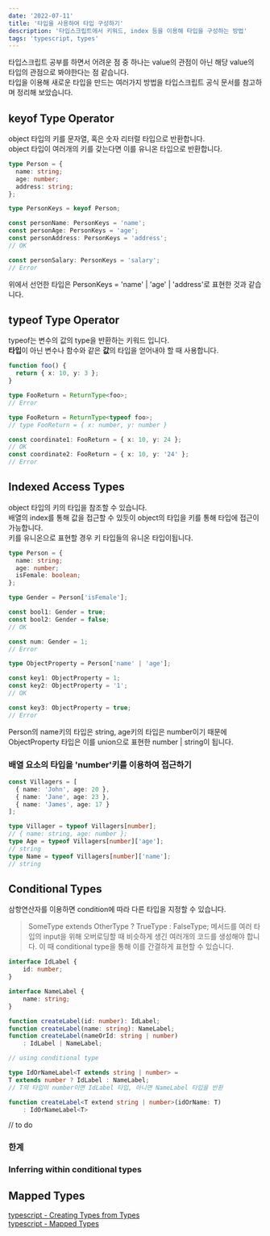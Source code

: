 ```yaml
---
date: '2022-07-11'
title: '타입을 사용하여 타입 구성하기'
description: '타입스크립트에서 키워드, index 등을 이용해 타입을 구성하는 방법'
tags: 'typescript, types'
---
```


타입스크립트 공부를 하면서 어려운 점 중 하나는 value의 관점이 아닌 해당 value의 타입의 관점으로 봐야한다는 점 같습니다.<br>
타입을 이용해 새로운 타입을 만드는 여러가지 방법을 타입스크립트 공식 문서를 참고하며 정리해 보았습니다.<br>

## keyof Type Operator

object 타입의 키를 문자열, 혹은 숫자 리터럴 타입으로 반환합니다.<br>
object 타입이 여러개의 키를 갖는다면 이를 유니온 타입으로 반환합니다.<br>

```typescript
type Person = {
  name: string;
  age: number;
  address: string;
};

type PersonKeys = keyof Person;

const personName: PersonKeys = 'name';
const personAge: PersonKeys = 'age';
const personAddress: PersonKeys = 'address';
// OK

const personSalary: PersonKeys = 'salary';
// Error
```

위에서 선언한 타입은 PersonKeys = 'name' | 'age' | 'address'로 표현한 것과 같습니다.

## typeof Type Operator

typeof는 변수의 값의 type을 반환하는 키워드 입니다.<br>
**타입**이 아닌 변수나 함수와 같은 **값**의 타입을 얻어내야 할 때 사용합니다.<br>

```typescript
function foo() {
  return { x: 10, y: 3 };
}

type FooReturn = ReturnType<foo>;
// Error

type FooReturn = ReturnType<typeof foo>;
// type FooReturn = { x: number, y: number }

const coordinate1: FooReturn = { x: 10, y: 24 };
// OK
const coordinate2: FooReturn = { x: 10, y: '24' };
// Error
```

## Indexed Access Types

object 타입의 키의 타입을 참조할 수 있습니다.<br>
배열의 index를 통해 값을 접근할 수 있듯이 object의 타입을 키를 통해 타입에 접근이 가능합니다.<br>
키를 유니온으로 표현할 경우 키 타입들의 유니온 타입이됩니다.<br>

```typescript
type Person = {
  name: string;
  age: number;
  isFemale: boolean;
};

type Gender = Person['isFemale'];

const bool1: Gender = true;
const bool2: Gender = false;
// OK

const num: Gender = 1;
// Error

type ObjectProperty = Person['name' | 'age'];

const key1: ObjectProperty = 1;
const key2: ObjectProperty = '1';
// OK

const key3: ObjectProperty = true;
// Error
```

Person의 name키의 타입은 string, age키의 타입은 number이기 때문에 ObjectProperty 타입은 이를 union으로 표현한 number | string이 됩니다.<br>

### 배열 요소의 타입을 'number'키를 이용하여 접근하기

```typescript
const Villagers = [
  { name: 'John', age: 20 },
  { name: 'Jane', age: 23 },
  { name: 'James', age: 17 }
];

type Villager = typeof Villagers[number];
// { name: string, age: number };
type Age = typeof Villagers[number]['age'];
// string
type Name = typeof Villagers[number]['name'];
// string
```

## Conditional Types

삼항연산자를 이용하면 condition에 따라 다른 타입을 지정할 수 있습니다.<br>

> SomeType extends OtherType ? TrueType : FalseType;
> 메서드를 여러 타입의 input을 위해 오버로딩할 때 비슷하게 생긴 여러개의 코드를 생성해야 합니다. 이 때 conditional type을 통해 이를 간결하게 표현할 수 있습니다.<br>

```typescript
interface IdLabel {
	id: number;
}

interface NameLabel {
	name: string;
}

function createLabel(id: number): IdLabel;
function createLabel(name: string): NameLabel;
function createLabel(nameOrId: string | number)
	: IdLabel | NameLabel;

// using conditional type

type IdOrNameLabel<T extends string | number> =
T extends number ? IdLabel : NameLabel;
// T의 타입이 number이면 IdLabel 타입, 아니면 NameLabel 타입을 반환

function createLabel<T extend string | number>(idOrName: T)
	: IdOrNameLabel<T>
```

// to do

### 한계

### Inferring within conditional types

## Mapped Types

[typescript - Creating Types from Types](https://www.typescriptlang.org/docs/handbook/2/types-from-types.html)<br>
[typescript - Mapped Types](https://www.typescriptlang.org/docs/handbook/2/mapped-types.html)<br>
